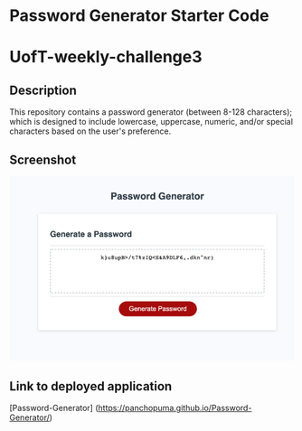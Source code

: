 # Password Generator Starter Code
# UofT-weekly-challenge3

## Description

This repository contains a password generator (between 8-128 characters); which is designed to include lowercase, uppercase, numeric, and/or special characters based on the user's preference.

## Screenshot

![ScreenShot](/assets/images/sample.jpeg)

## Link to deployed application

[Password-Generator] (https://panchopuma.github.io/Password-Generator/)  
